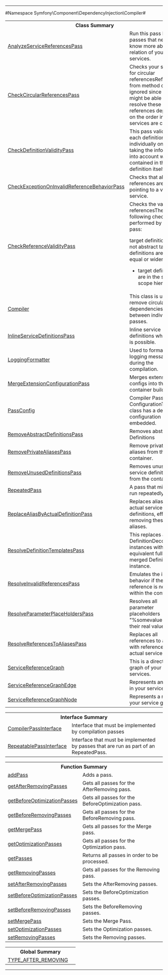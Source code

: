 

- - -

#Namespace Symfony\Component\DependencyInjection\Compiler#

<table class="title">
<tr><th colspan="2" class="title">Class Summary</th></tr>
<tr><td class="name"><a href="">AnalyzeServiceReferencesPass</a></td><td class="description">Run this pass before passes that need to know more about the relation of
your services.
</td></tr>
<tr><td class="name"><a href="">CheckCircularReferencesPass</a></td><td class="description">Checks your services for circular referencesReferences from method calls are ignored since we might be able to resolve
these references depending on the order in which services are called.
</td></tr>
<tr><td class="name"><a href="">CheckDefinitionValidityPass</a></td><td class="description">This pass validates each definition individually only taking the information
into account which is contained in the definition itself.
</td></tr>
<tr><td class="name"><a href="">CheckExceptionOnInvalidReferenceBehaviorPass</a></td><td class="description">Checks that all references are pointing to a valid service.</td></tr>
<tr><td class="name"><a href="">CheckReferenceValidityPass</a></td><td class="description">Checks the validity of referencesThe following checks are performed by this pass:

target definitions are not abstract
target definitions are of equal or wider scope

- target definitions are in the same scope hierarchy</td></tr>
<tr><td class="name"><a href="">Compiler</a></td><td class="description">This class is used to remove circular dependencies between individual passes.</td></tr>
<tr><td class="name"><a href="">InlineServiceDefinitionsPass</a></td><td class="description">Inline service definitions where this is possible.</td></tr>
<tr><td class="name"><a href="">LoggingFormatter</a></td><td class="description">Used to format logging messages during the compilation.</td></tr>
<tr><td class="name"><a href="">MergeExtensionConfigurationPass</a></td><td class="description">Merges extension configs into the container builder</td></tr>
<tr><td class="name"><a href="">PassConfig</a></td><td class="description">Compiler Pass ConfigurationThis class has a default configuration embedded.</td></tr>
<tr><td class="name"><a href="">RemoveAbstractDefinitionsPass</a></td><td class="description">Removes abstract Definitions</td></tr>
<tr><td class="name"><a href="">RemovePrivateAliasesPass</a></td><td class="description">Remove private aliases from the container. </td></tr>
<tr><td class="name"><a href="">RemoveUnusedDefinitionsPass</a></td><td class="description">Removes unused service definitions from the container.</td></tr>
<tr><td class="name"><a href="">RepeatedPass</a></td><td class="description">A pass that might be run repeatedly.</td></tr>
<tr><td class="name"><a href="">ReplaceAliasByActualDefinitionPass</a></td><td class="description">Replaces aliases with actual service definitions, effectively removing these
aliases.</td></tr>
<tr><td class="name"><a href="">ResolveDefinitionTemplatesPass</a></td><td class="description">This replaces all DefinitionDecorator instances with their equivalent fully
merged Definition instance.</td></tr>
<tr><td class="name"><a href="">ResolveInvalidReferencesPass</a></td><td class="description">Emulates the invalid behavior if the reference is not found within the
container.</td></tr>
<tr><td class="name"><a href="">ResolveParameterPlaceHoldersPass</a></td><td class="description">Resolves all parameter placeholders "%somevalue%" to their real values.</td></tr>
<tr><td class="name"><a href="">ResolveReferencesToAliasesPass</a></td><td class="description">Replaces all references to aliases with references to the actual service.</td></tr>
<tr><td class="name"><a href="">ServiceReferenceGraph</a></td><td class="description">This is a directed graph of your services.
</td></tr>
<tr><td class="name"><a href="">ServiceReferenceGraphEdge</a></td><td class="description">Represents an edge in your service graph.
</td></tr>
<tr><td class="name"><a href="">ServiceReferenceGraphNode</a></td><td class="description">Represents a node in your service graph.
</td></tr>
</table>

<table class="title">
<tr><th colspan="2" class="title">Interface Summary</th></tr>
<tr><td class="name"><a href="">CompilerPassInterface</a></td><td class="description">Interface that must be implemented by compilation passes</td></tr>
<tr><td class="name"><a href="">RepeatablePassInterface</a></td><td class="description">Interface that must be implemented by passes that are run as part of an
RepeatedPass.</td></tr>
</table>

<table class="title">
<tr><th colspan="2" class="title">Function Summary</th></tr>
<tr><td class="name"><a href="package-functions.md#addPass">addPass</a></td><td class="description">Adds a pass.</td></tr>
<tr><td class="name"><a href="package-functions.md#getAfterRemovingPasses">getAfterRemovingPasses</a></td><td class="description">Gets all passes for the AfterRemoving pass.</td></tr>
<tr><td class="name"><a href="package-functions.md#getBeforeOptimizationPasses">getBeforeOptimizationPasses</a></td><td class="description">Gets all passes for the BeforeOptimization pass.</td></tr>
<tr><td class="name"><a href="package-functions.md#getBeforeRemovingPasses">getBeforeRemovingPasses</a></td><td class="description">Gets all passes for the BeforeRemoving pass.</td></tr>
<tr><td class="name"><a href="package-functions.md#getMergePass">getMergePass</a></td><td class="description">Gets all passes for the Merge pass.</td></tr>
<tr><td class="name"><a href="package-functions.md#getOptimizationPasses">getOptimizationPasses</a></td><td class="description">Gets all passes for the Optimization pass.</td></tr>
<tr><td class="name"><a href="package-functions.md#getPasses">getPasses</a></td><td class="description">Returns all passes in order to be processed.</td></tr>
<tr><td class="name"><a href="package-functions.md#getRemovingPasses">getRemovingPasses</a></td><td class="description">Gets all passes for the Removing pass.</td></tr>
<tr><td class="name"><a href="package-functions.md#setAfterRemovingPasses">setAfterRemovingPasses</a></td><td class="description">Sets the AfterRemoving passes.</td></tr>
<tr><td class="name"><a href="package-functions.md#setBeforeOptimizationPasses">setBeforeOptimizationPasses</a></td><td class="description">Sets the BeforeOptimization passes.</td></tr>
<tr><td class="name"><a href="package-functions.md#setBeforeRemovingPasses">setBeforeRemovingPasses</a></td><td class="description">Sets the BeforeRemoving passes.</td></tr>
<tr><td class="name"><a href="package-functions.md#setMergePass">setMergePass</a></td><td class="description">Sets the Merge Pass.</td></tr>
<tr><td class="name"><a href="package-functions.md#setOptimizationPasses">setOptimizationPasses</a></td><td class="description">Sets the Optimization passes.</td></tr>
<tr><td class="name"><a href="package-functions.md#setRemovingPasses">setRemovingPasses</a></td><td class="description">Sets the Removing passes.</td></tr>
</table>

<table class="title">
<tr><th colspan="2" class="title">Global Summary</th></tr>
<tr><td class="name"><a href="package-globals.md#TYPE_AFTER_REMOVING">TYPE_AFTER_REMOVING</a></td><td class="description"></td></tr>
</table>

- - -

